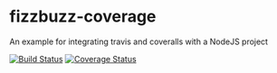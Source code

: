 # fizzbuzz-coverage
An example for integrating travis and coveralls with a NodeJS project

[![Build Status](https://travis-ci.org/mskhirwar/fizzbuzz-coverage.svg?branch=learning)](https://travis-ci.org/mskhirwar/fizzbuzz-coverage)
[![Coverage Status](https://coveralls.io/repos/github/mskhirwar/fizzbuzz-coverage/badge.svg?branch=learning)](https://coveralls.io/github/mskhirwar/fizzbuzz-coverage?branch=learning)
